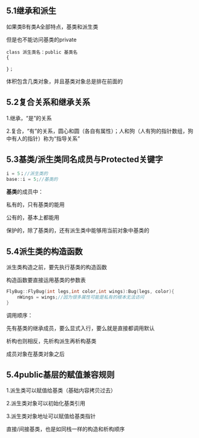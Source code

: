 ## 5.1继承和派生

如果类B有类A全部特点，基类和派生类

但是也不能访问基类的private



```c+
class 派生类名：public 基类名
{

}；
```



体积包含几类对象，并且基类对象总是排在前面的



## 5.2复合关系和继承关系

1.继承，“是”的关系

2.复合，“有”的关系，圆心和圆（各自有属性）；人和狗（人有狗的指针数组，狗中有人的指针）称为“指导关系”



## 5.3基类/派生类同名成员与Protected关键字

```c++
i = 5；//派生类的
base::i = 5;//基类的
```

**基类**的成员中：

私有的，只有基类的能用

公有的，基本上都能用

保护的，除了基类的，还有派生类中能够用当前对象中基类的



## 5.4派生类的构造函数

派生类构造之前，要先执行基类的构造函数

构造函数要直接运用基类的参数表

```c++
FlyBug::FlyBug(int legs,int color,int wings):Bug(legs, color){
	nWings = wings;//因为很多属性可能是私有的根本无法访问
}
```

调用顺序：

先有基类的继承成员，要么显式入行，要么就是直接都调用默认

析构也则相反，先析构派生再析构基类



成员对象在基类对象之后



## 5.4public基层的赋值兼容规则

1.派生类可以赋值给基类（基础内容拷贝过去）

2.派生类对象可以初始化基类引用

3.派生类对象地址可以赋值给基类指针



直接/间接基类，也是如同栈一样的构造和析构顺序











